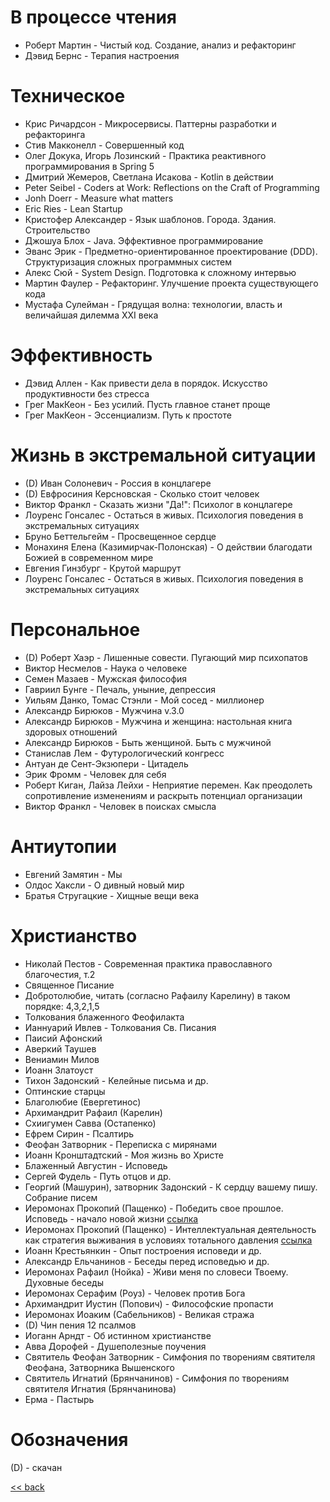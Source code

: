# В процессе чтения

- Роберт Мартин - Чистый код. Создание, анализ и рефакторинг
- Дэвид Бернс - Терапия настроения

# Техническое

- Крис Ричардсон - Микросервисы. Паттерны разработки и рефакторинга
- Стив Макконелл - Совершенный код
- Олег Докука, Игорь Лозинский - Практика реактивного программирования в Spring 5
- Дмитрий Жемеров, Светлана Исакова - Kotlin в действии
- Peter Seibel - Coders at Work: Reflections on the Craft of Programming
- Jonh Doerr - Measure what matters
- Eric Ries - Lean Startup
- Кристофер Александер - Язык шаблонов. Города. Здания. Строительство
- Джошуа Блох - Java. Эффективное программирование
- Эванс Эрик - Предметно-ориентированное проектирование (DDD). Структуризация сложных программных систем
- Алекс Сюй - System Design. Подготовка к сложному интервью
- Мартин Фаулер - Рефакторинг. Улучшение проекта существующего кода
- Мустафа Сулейман - Грядущая волна: технологии, власть и величайшая дилемма XXI века

# Эффективность

- Дэвид Аллен - Как привести дела в порядок. Искусство продуктивности без стресса
- Грег МакКеон - Без усилий. Пусть главное станет проще
- Грег МакКеон - Эссенциализм. Путь к простоте

# Жизнь в экстремальной ситуации

- (D) Иван Солоневич - Россия в концлагере
- (D) Евфросиния Керсновская - Сколько стоит человек
- Виктор Франкл - Сказать жизни "Да!": Психолог в концлагере
- Лоуренс Гонсалес - Остаться в живых. Психология поведения в экстремальных ситуациях
- Бруно Беттельгейм - Просвещенное сердце
- Монахиня Елена (Казимирчак-Полонская) - О действии благодати Божией в современном мире
- Евгения Гинзбург - Крутой маршрут
- Лоуренс Гонсалес - Остаться в живых. Психология поведения в экстремальных ситуациях

# Персональное

- (D) Роберт Хаэр - Лишенные совести. Пугающий мир психопатов
- Виктор Несмелов - Наука о человеке
- Семен Мазаев - Мужская философия
- Гавриил Бунге - Печаль, уныние, депрессия
- Уильям Данко, Томас Стэнли - Мой сосед - миллионер
- Александр Бирюков - Мужчина v.3.0
- Александр Бирюков - Мужчина и женщина: настольная книга здоровых отношений
- Александр Бирюков - Быть женщиной. Быть с мужчиной
- Станислав Лем - Футурологический конгресс
- Антуан де Сент-Экзюпери - Цитадель
- Эрик Фромм - Человек для себя
- Роберт Киган, Лайза Лейхи - Неприятие перемен. Как преодолеть сопротивление изменениям и раскрыть потенциал
  организации
- Виктор Франкл - Человек в поисках смысла

# Антиутопии

- Евгений Замятин - Мы
- Олдос Хаксли - О дивный новый мир
- Братья Стругацкие - Хищные вещи века

# Христианство

- Николай Пестов - Современная практика православного благочестия, т.2
- Священное Писание
- Добротолюбие, читать (согласно Рафаилу Карелину) в таком порядке: 4,3,2,1,5
- Толкования блаженного Феофилакта
- Ианнуарий Ивлев - Толкования Св. Писания
- Паисий Афонский
- Аверкий Таушев
- Вениамин Милов
- Иоанн Златоуст
- Тихон Задонский - Келейные письма и др.
- Оптинские старцы
- Благолюбие (Евергетинос)
- Архимандрит Рафаил (Карелин)
- Схиигумен Савва (Остапенко)
- Ефрем Сирин - Псалтирь
- Феофан Затворник - Переписка с мирянами
- Иоанн Кронштадтский - Моя жизнь во Христе
- Блаженный Августин - Исповедь
- Сергей Фудель - Путь отцов и др.
- Георгий (Машурин), затворник Задонский - К сердцу вашему пишу. Собрание писем
- Иеромонах Прокопий (Пащенко) - Победить свое прошлое. Исповедь - начало новой
  жизни [ссылка](https://solovki-monastyr.ru/abba-page/confession/1395)
- Иеромонах Прокопий (Пащенко) - Интеллектуальная деятельность как стратегия выживания в условиях тотального
  давления [ссылка](https://solovki-monastyr.ru/abba-page/solovki_page/2170/)
- Иоанн Крестьянкин - Опыт построения исповеди и др.
- Александр Ельчанинов - Беседы перед исповедью и др.
- Иеромонах Рафаил (Нойка) - Живи меня по словеси Твоему. Духовные беседы
- Иеромонах Серафим (Роуз) - Человек против Бога
- Архимандрит Иустин (Попович) - Философские пропасти
- Иеромонах Иоаким (Сабельников) - Великая стража
- (D) Чин пения 12 псалмов
- Иоганн Арндт - Об истинном христианстве
- Авва Дорофей - Душеполезные поучения
- Святитель Феофан Затворник - Симфония по творениям святителя Феофана, Затворника Вышенского
- Святитель Игнатий (Брянчанинов) - Симфония по творениям святителя Игнатия (Брянчанинова)
- Ерма - Пастырь

# Обозначения

(D) - скачан

[<< back](README.md)
